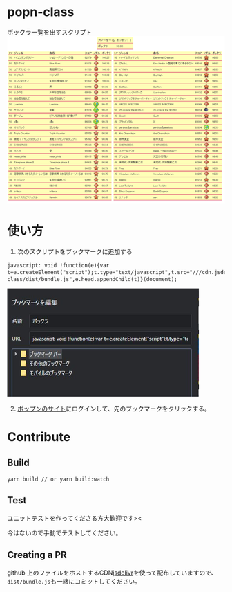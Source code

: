 # popn-class

ポックラ一覧を出すスクリプト
![example](readme_0.png)

# 使い方

1. 次のスクリプトをブックマークに追加する

```
javascript: void !function(e){var t=e.createElement("script");t.type="text/javascript",t.src="///cdn.jsdelivr.net/gh/ssdh233/popn-class/dist/bundle.js",e.head.appendChild(t)}(document);
```

![add script to bookmark](readme_1.png)

2. [ポップンのサイト](https://p.eagate.573.jp/game/popn/peace/p/playdata/index.html)にログインして、先のブックマークをクリックする。

# Contribute

## Build

```
yarn build // or yarn build:watch
```

## Test

ユニットテストを作ってくださる方大歓迎です><

今はないので手動でテストしてください。

## Creating a PR

github 上のファイルをホストするCDN[jsdelivr](https://cdn.jsdelivr.net/)を使って配布していますので、`dist/bundle.js`も一緒にコミットしてください。
